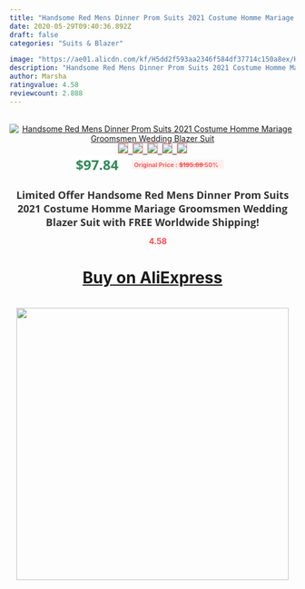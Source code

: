 ```yaml
---
title: "Handsome Red Mens Dinner Prom Suits 2021 Costume Homme Mariage Groomsmen Wedding Blazer Suit"
date: 2020-05-29T09:40:36.892Z
draft: false
categories: "Suits & Blazer"

image: "https://ae01.alicdn.com/kf/H5dd2f593aa2346f584df37714c150a8ex/Handsome-Red-Mens-Dinner-Prom-Suits-2021-Costume-Homme-Mariage-Groomsmen-Wedding-Blazer-Suit.jpg"
description: "Handsome Red Mens Dinner Prom Suits 2021 Costume Homme Mariage Groomsmen Wedding Blazer Suit"
author: Marsha
ratingvalue: 4.58
reviewcount: 2.888
---
```

<br>
<div style="text-align: center;">
<a href="https://s.click.aliexpress.com/e/_ALWYln" target="_blank" rel="nofollow noopener noreferrer"><img alt="Handsome Red Mens Dinner Prom Suits 2021 Costume Homme Mariage Groomsmen Wedding Blazer Suit" class="magnifier-image" src="https://ae01.alicdn.com/kf/H5dd2f593aa2346f584df37714c150a8ex/Handsome-Red-Mens-Dinner-Prom-Suits-2021-Costume-Homme-Mariage-Groomsmen-Wedding-Blazer-Suit.jpg_640x640.jpg">
<br>
<img style="border:1px solid salmon" src="https://ae01.alicdn.com/kf/H5dd2f593aa2346f584df37714c150a8ex/Handsome-Red-Mens-Dinner-Prom-Suits-2021-Costume-Homme-Mariage-Groomsmen-Wedding-Blazer-Suit.jpg_120x120.jpg">&nbsp;&nbsp;<img style="border:1px solid salmon" src="https://ae01.alicdn.com/kf/H1dd6d71f80184f4cb22f3dd2d43a142aC/Handsome-Red-Mens-Dinner-Prom-Suits-2021-Costume-Homme-Mariage-Groomsmen-Wedding-Blazer-Suit.jpg_120x120.jpg">&nbsp;&nbsp;<img style="border:1px solid salmon" src="https://ae01.alicdn.com/kf/H2094cd1dbfe14045a3090dc685eb32e7S/Handsome-Red-Mens-Dinner-Prom-Suits-2021-Costume-Homme-Mariage-Groomsmen-Wedding-Blazer-Suit.jpg_120x120.jpg">&nbsp;&nbsp;<img style="border:1px solid salmon" src="https://ae01.alicdn.com/kf/Hc9fffa63e5954d048da82b602a03b40dZ/Handsome-Red-Mens-Dinner-Prom-Suits-2021-Costume-Homme-Mariage-Groomsmen-Wedding-Blazer-Suit.jpg_120x120.jpg">&nbsp;&nbsp;<img style="border:1px solid salmon" src="https://ae01.alicdn.com/kf/H464166b2a6a5448ab8837d2e2d29add9z/Handsome-Red-Mens-Dinner-Prom-Suits-2021-Costume-Homme-Mariage-Groomsmen-Wedding-Blazer-Suit.jpg_120x120.jpg"></a></div><br0>
<div style="text-align: center;"><span style="background-color: white; border: 0px; box-sizing: border-box; color: seagreen; display: inline-block; font-family: &quot;open sans&quot; , &quot;arial&quot; , &quot;helvetica&quot; , sans-serif , &quot;heiti&quot;; font-size: 24px; font-stretch: inherit; font-weight: 700; line-height: inherit; margin: 0px 10px 0px 0px; padding: 0px; vertical-align: middle;">$97.84 </span>
<span style="background: rgb(255 , 241 , 241); border-radius: 3px; border: 0px; box-sizing: border-box; color: #ff4747; display: inline-block; font-family: inherit; font-size: 12px; font-stretch: inherit; font-style: inherit; font-variant: inherit; font-weight: 600; line-height: inherit; margin: 0px; padding: 2px 5px; transform: scale(0.9); vertical-align: middle;">Original Price : <b style="text-decoration: line-through;">$195.69 </b> 50%&nbsp;&nbsp;</span></div>
<h1 style="color: #333333; display: inline-block; font-family: &quot;open sans&quot; , &quot;arial&quot; , &quot;helvetica&quot; , sans-serif , &quot;heiti&quot;; font-size: 18px; font-stretch: inherit; font-weight: 700; text-align: center;">Limited Offer Handsome Red Mens Dinner Prom Suits 2021 Costume Homme Mariage Groomsmen Wedding Blazer Suit with FREE Worldwide Shipping!</h1>
<div style="color: #ff4747; text-align: center;">
<img src="https://4.bp.blogspot.com/-M0ZcTcb-5uY/XleCXlxnR4I/AAAAAAAAAEc/OrjgMkXV1oMQFaCRZj5HQwOCBcu3w1FegCPcBGAYYCw/s1600/star.png" style="height: 15px;">&nbsp;<b>4.58</b></div>
<div class="button_cont" align="center"><a class="buynow_a" href="https://s.click.aliexpress.com/e/_ALWYln" target="_blank" rel="nofollow noopener noreferrer"><H1>Buy on AliExpress</H1></a></div><br>
<div class="separator" style="clear: both; text-align: center;">
<img src="https://lh3.googleusercontent.com/-pTy5HemUv9M/XlePHvY0dAI/AAAAAAAAAE4/0nX5iRUoIWY8eMW9Dpxeirr157OZliDIgCLcBGAsYHQ/s1600/badge.gif" width="480">
</div>
